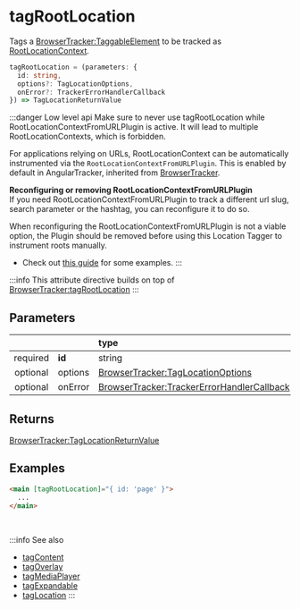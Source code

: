 # tagRootLocation

Tags a [BrowserTracker:TaggableElement](/tracking/browser/api-reference/definitions/TaggableElement.md) to be tracked as [RootLocationContext](/taxonomy/reference/location-contexts/RootLocationContext.md).

```typescript
tagRootLocation = (parameters: {
  id: string,
  options?: TagLocationOptions,
  onError?: TrackerErrorHandlerCallback
}) => TagLocationReturnValue
```

:::danger Low level api
Make sure to never use tagRootLocation while RootLocationContextFromURLPlugin is active. It will lead to multiple RootLocationContexts, which is forbidden.

For applications relying on URLs, RootLocationContext can be automatically instrumented via the `RootLocationContextFromURLPlugin`.
This is enabled by default in AngularTracker, inherited from [BrowserTracker](/tracking/browser/api-reference/general/BrowserTracker.md#plugins).

**Reconfiguring or removing RootLocationContextFromURLPlugin**   
If you need RootLocationContextFromURLPlugin to track a different url slug, search parameter or the hashtag, you can reconfigure it to do so.

When reconfiguring the RootLocationContextFromURLPlugin is not a viable option, the Plugin should be removed before using this Location Tagger to instrument roots manually.

- Check out [this guide](/tracking/angular/how-to-guides/configuring-root-locations.md) for some examples.
:::

:::info
This attribute directive builds on top of [BrowserTracker:tagRootLocation](/tracking/browser/api-reference/locationTaggers/tagRootLocation.md)
:::

## Parameters
|          |         | type                                                                                              | default value
| :-:      | :--     | :--                                                                                               | :--           
| required | **id**  | string                                                                                            |
| optional | options | [BrowserTracker:TagLocationOptions](/tracking/browser/api-reference/definitions/TagLocationOptions.md)                   | 
| optional | onError | [BrowserTracker:TrackerErrorHandlerCallback](/tracking/browser/api-reference/definitions/TrackerErrorHandlerCallback.md) | `TrackerConsole.error`

## Returns
[BrowserTracker:TagLocationReturnValue](/tracking/browser/api-reference/definitions/TagLocationReturnValue.md)

## Examples

```html
<main [tagRootLocation]="{ id: 'page' }">
  ...
</main>
```

<br />

:::info See also
- [tagContent](/tracking/angular/api-reference/locationTaggers/tagContent.md)
- [tagOverlay](/tracking/angular/api-reference/locationTaggers/tagOverlay.md)
- [tagMediaPlayer](/tracking/angular/api-reference/locationTaggers/tagMediaPlayer.md)
- [tagExpandable](/tracking/angular/api-reference/locationTaggers/tagExpandable.md)
- [tagLocation](/tracking/angular/api-reference/locationTaggers/tagLocation.md)
:::

